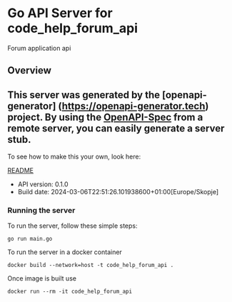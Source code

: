 # Go API Server for code_help_forum_api

Forum application api

## Overview
This server was generated by the [openapi-generator]
(https://openapi-generator.tech) project.
By using the [OpenAPI-Spec](https://github.com/OAI/OpenAPI-Specification) from a remote server, you can easily generate a server stub.
-

To see how to make this your own, look here:

[README](https://openapi-generator.tech)

- API version: 0.1.0
- Build date: 2024-03-06T22:51:26.101938600+01:00[Europe/Skopje]


### Running the server
To run the server, follow these simple steps:

```
go run main.go
```

To run the server in a docker container
```
docker build --network=host -t code_help_forum_api .
```

Once image is built use
```
docker run --rm -it code_help_forum_api
```
